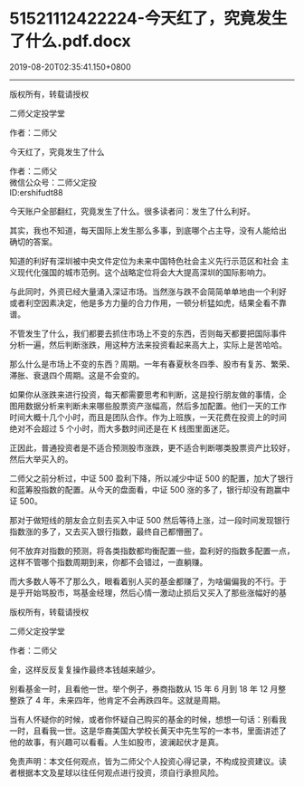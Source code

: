 # 51521112422224-今天红了，究竟发生了什么.pdf.docx

2019-08-20T02:35:41.150+0800

----

版权所有，转载请授权

二师父定投学堂

作者：二师父

今天红了，究竟发生了什么 

作者：二师父   
微信公众号：二师父定投   
ID:ershifudt88 

今天账户全部翻红，究竟发生了什么。很多读者问：发生了什么利好。 

其实，我也不知道，每天国际上发生那么多事，到底哪个占主导，没有人能给出 确切的答案。 

知道的利好有深圳被中央文件定位为未来中国特色社会主义先行示范区和社会 主义现代化强国的城市范例。这个战略定位将会大大提高深圳的国际影响力。 

与此同时，外资已经大量涌入深证市场。当然涨与跌不会简简单单地由一个利好 或者利空因素决定，他是多方力量的合力作用，一顿分析猛如虎，结果全看不靠 谱。 

不管发生了什么，我们都要去抓住市场上不变的东西，否则每天都要把国际事件 分析一遍，然后判断涨跌，用这种方法来投资看起来高大上，实际上是苦哈哈。 

那么什么是市场上不变的东西？周期。一年有春夏秋冬四季、股市有复苏、繁荣、滞胀、衰退四个周期。这是不会变的。 

如果你从涨跌来进行投资，每天都需要思考和判断，这是投行朋友做的事情，企 图用数据分析来判断未来哪些股票资产涨幅高，然后多加配置。他们一天的工作 时间大概十几个小时，而且是团队合作。作为上班族，一天花费在投资上的时间 绝对不会超过 5 个小时，而大多数时间还是在 K 线图里面迷茫。 

正因此，普通投资者是不适合预测股市涨跌，更不适合判断哪类股票资产比较好，然后大举买入的。 

二师父之前分析过，中证 500 盈利下降，所以减少中证 500 的配置，加大了银行 和蓝筹股指数的配置。从今天的盘面看，中证 500 涨的多了，银行却没有跑赢中 证 500。 

那对于做短线的朋友会立刻去买入中证 500 然后等待上涨，过一段时间发现银行 指数涨的多了，又去买入银行指数，最终自己都懵圈了。 

何不放弃对指数的预测，将各类指数都均衡配置一些，盈利好的指数多配置一点，这样不管哪个指数周期到来，你都不会错过，一直躺赚。 

而大多数人等不了那么久，眼看着别人买的基金都赚了，为啥偏偏我的不行。于 是乎开始骂股市，骂基金经理，然后心情一激动止损后又买入了那些涨幅好的基

版权所有，转载请授权

二师父定投学堂

作者：二师父

金，这样反反复复操作最终本钱越来越少。 

别看基金一时，且看他一世。举个例子，券商指数从 15 年 6 月到 18 年 12 月整 整跌了 4 年，未来四年，他肯定不会再跌四年。这就是周期。 

当有人怀疑你的时候，或者你怀疑自己购买的基金的时候，想想一句话：别看我 一时，且看我一世。这是华裔美国大学校长黄天中先生写的一本书，里面讲述了 他的故事，有兴趣可以看看。人生如股市，波澜起伏才是真。 

免责声明：本文任何观点，皆为二师父个人投资心得记录，不构成投资建议。读 者根据本文及星球以往任何观点进行投资，须自行承担风险。 

